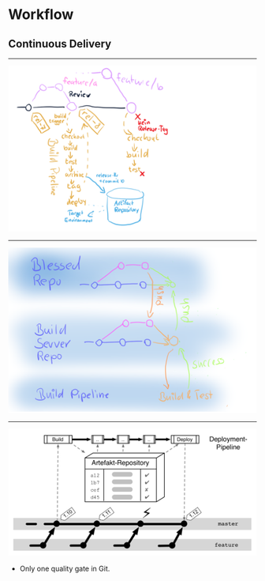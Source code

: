# Workflow
## Continuous Delivery


---

![Continuous Delivery](workflow-continuous-delivery.png)

---

![Continuous Delivery - Variant](workflow-continuous-delivery-2.png)


---


![CD](abb-release-continuous-delivery.png)

 * Only one quality gate in Git.

